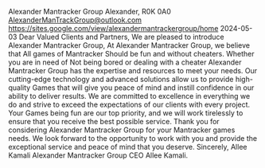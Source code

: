 Alexander Mantracker Group
Alexander, R0K 0A0 
AlexanderManTrackGroup@outlook.com
https://sites.google.com/view/alexandermantrackergroup/home
2024-05-03
Dear Valued Clients and Partners,
We are pleased to introduce Alexander Mantracker Group, 
At Alexander Mantracker Group, we believe that All games of Mantracker Should be fun and without cheaters. 
Whether you are in need of Not being bored or dealing with a cheater Alexander Mantracker Group has the expertise and resources to meet your needs. Our cutting-edge technology and advanced solutions allow us to provide high-quality Games that will give you peace of mind and instill confidence in our ability to deliver results.
We are committed to excellence in everything we do and strive to exceed the expectations of our clients with every project. Your Games being fun are our top priority, and we will work tirelessly to ensure that you receive the best possible service.
Thank you for considering Alexander Mantracker Group for your Mantracker games needs. We look forward to the opportunity to work with you and provide the exceptional service and peace of mind that you deserve.
Sincerely,
Allee Kamali
Alexander Mantracker Group CEO Allee Kamali.
